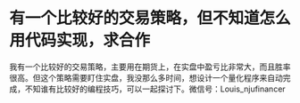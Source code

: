 # 有一个比较好的交易策略，但不知道怎么用代码实现，求合作

我有一个比较好的交易策略，主要用在期货上，在实盘中盈亏比非常大，而且胜率很高。但这个策略需要盯住实盘，我没那么多时间，想设计一个量化程序来自动完成，不知谁有比较好的编程技巧，可以一起探讨下。微信号：Louis_njufinancer